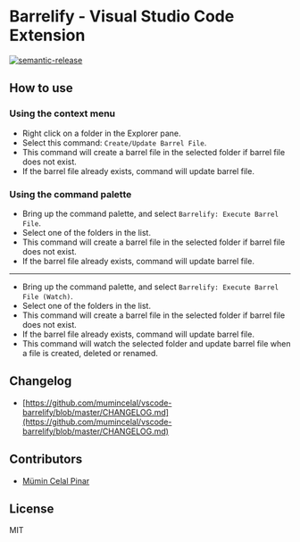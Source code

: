 # Barrelify - Visual Studio Code Extension

[![semantic-release](https://img.shields.io/badge/semantic--release-angular-red?logo=semantic-release)](https://github.com/semantic-release/semantic-release)

## How to use

### Using the context menu

- Right click on a folder in the Explorer pane.
- Select this command: `Create/Update Barrel File`.
- This command will create a barrel file in the selected folder if barrel file does not exist.
- If the barrel file already exists, command will update barrel file.

### Using the command palette

- Bring up the command palette, and select `Barrelify: Execute Barrel File`.
- Select one of the folders in the list.
- This command will create a barrel file in the selected folder if barrel file does not exist.
- If the barrel file already exists, command will update barrel file.

---

- Bring up the command palette, and select `Barrelify: Execute Barrel File (Watch)`.
- Select one of the folders in the list.
- This command will create a barrel file in the selected folder if barrel file does not exist.
- If the barrel file already exists, command will update barrel file.
- This command will watch the selected folder and update barrel file when a file is created, deleted or renamed.

## Changelog

- [https://github.com/mumincelal/vscode-barrelify/blob/master/CHANGELOG.md](https://github.com/mumincelal/vscode-barrelify/blob/master/CHANGELOG.md)

## Contributors

- [Mümin Celal Pinar](https://github.com/mumincelal)

## License

MIT
